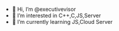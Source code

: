- 👋 Hi, I’m @executivevisor
- 👀 I’m interested in C++,C,JS,Server
- 🌱 I’m currently learning JS,Cloud Server

<!---
executivevisor/executivevisor is a ✨ special ✨ repository because its `README.md` (this file) appears on your GitHub profile.
You can click the Preview link to take a look at your changes.
--->
